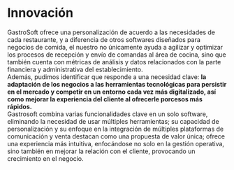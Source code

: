 # Innovación
GastroSoft ofrece una personalización de acuerdo a las necesidades de cada restaurante, y a diferencia de otros softwares diseñados para negocios de comida, el nuestro no únicamente ayuda a agilizar y optimizar los procesos de recepción y envío de comandas al área de cocina, sino que también cuenta con métricas de análisis y datos relacionados con la parte financiera y administrativa del establecimiento.  
Además, pudimos identificar que responde a una necesidad clave: **la adaptación de los negocios a las herramientas tecnológicas para persistir en el mercado y competir en un entorno cada vez más digitalizado, así como mejorar la experiencia del cliente al ofrecerle porcesos más rápidos.**   
Gastrosoft combina varias funcionalidades clave en un solo software, eliminando la necesidad de usar múltiples herramientas; su capacidad de personalización y su enfoque en la integración de múltiples plataformas de comunicación y venta destacan como una propuesta de valor única; ofrece una experiencia más intuitiva, enfocándose no solo en la gestión operativa, sino también en mejorar la relación con el cliente, provocando un crecimiento en el negocio.
